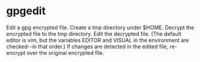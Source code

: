 # gpgedit

Edit a gpg encrypted file.  Create a tmp directory under $HOME.  Decrypt the encrypted file to the tmp directory.  Edit the decrypted file.  (The default editor is vim, but the variables EDITOR and VISUAL in the environment are checked--in that order.)  If changes are detected in the edited file, re-encrypt over the original encrypted file.
